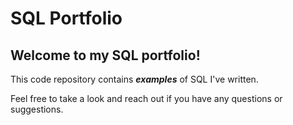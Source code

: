 # SQL Portfolio

## **Welcome to my SQL portfolio!** 

This code repository contains **_examples_** of SQL I've written. 

Feel free to take a look and reach out if you have any questions or suggestions.
